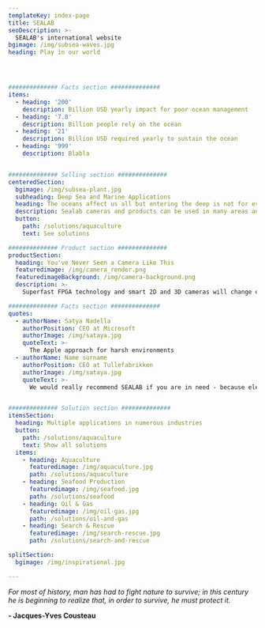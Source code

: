 ```yaml
---
templateKey: index-page
title: SEALAB
seoDescription: >-
  SEALAB's international website
bgimage: /img/subsea-waves.jpg
heading: Play in our world




############## Facts section ##############
items:
  - heading: '200'
    description: Billion USD yearly impact for poor ocean management
  - heading: '7.8'
    description: Billion people rely on the ocean
  - heading: '21'
    description: Billion USD required yearly to sustain the ocean
  - heading: '999'
    description: Blabla


############## Selling section ##############
centeredSection:
  bgimage: /img/subsea-plant.jpg
  subheading: Deep Sea and Marine Applications
  heading: The oceans affect us all but entering the deep is not for everyone.
  description: Sealab cameras and products can be used in many areas and industries, from Seafood factories to Military, Underwater diving operations.
  button:
    path: /solutions/aquaculture
    text: See solutions

############## Product section ##############
productSection:
  heading: You've Never Seen a Camera Like This
  featuredimage: /img/camera_render.png
  featuredimageBackground: /img/camera-background.png
  description: >-
    Superfast FPGA technology and smart 2D and 3D cameras will change everything in the ocean space.

############## Facts section ##############
quotes:
  - authorName: Satya Nadella
    authorPosition: CEO at Microsoft
    authorImage: /img/sataya.jpg
    quoteText: >-
      The Apple approach for harsh environments
  - authorName: Name surname
    authorPosition: CEO at Tullefabrikken
    authorImage: /img/sataya.jpg
    quoteText: >-
      We would really recommend SEALAB if you are in need - because electronics for these environments is hard to find.


############## Solution section ##############
itemsSection:
  heading: Multiple applications in numerous industries
  button:
    path: /solutions/aquaculture
    text: Show all solutions
  items:
    - heading: Aquaculture
      featuredimage: /img/aquaculture.jpg
      path: /solutions/aquaculture
    - heading: Seafood Production
      featuredimage: /img/seafood.jpg
      path: /solutions/seafood
    - heading: Oil & Gas
      featuredimage: /img/oil-gas.jpg
      path: /solutions/oil-and-gas
    - heading: Search & Rescue
      featuredimage: /img/search-rescue.jpg
      path: /solutions/search-and-rescue

splitSection:
  bgimage: /img/inspirational.jpg

---
```


_For most of history, man has had to fight nature to survive; in this century he is beginning to realize that, in order to survive, he must protect it._

<strong id="quote-author">- Jacques-Yves Cousteau</strong>
